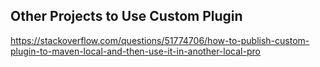 ## Other Projects to Use Custom Plugin 

https://stackoverflow.com/questions/51774706/how-to-publish-custom-plugin-to-maven-local-and-then-use-it-in-another-local-pro